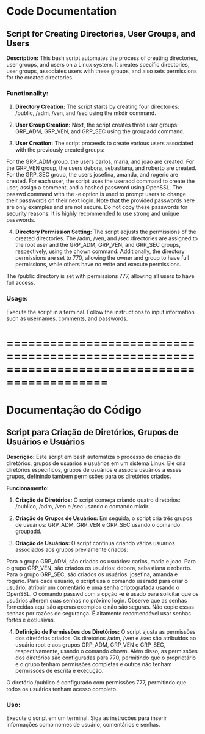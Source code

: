 # Code Documentation
## Script for Creating Directories, User Groups, and Users

**Description:** This bash script automates the process of creating directories, user groups, and users on a Linux system. It creates specific directories, user groups, associates users with these groups, and also sets permissions for the created directories.

### Functionality:

1. **Directory Creation:**
The script starts by creating four directories: /public, /adm, /ven, and /sec using the mkdir command.

2. **User Group Creation:**
Next, the script creates three user groups: GRP_ADM, GRP_VEN, and GRP_SEC using the groupadd command.

3. **User Creation:**
The script proceeds to create various users associated with the previously created groups:

For the GRP_ADM group, the users carlos, maria, and joao are created.
For the GRP_VEN group, the users debora, sebastiana, and roberto are created.
For the GRP_SEC group, the users josefina, amanda, and rogerio are created.
For each user, the script uses the useradd command to create the user, assign a comment, and a hashed password using OpenSSL. The passwd command with the -e option is used to prompt users to change their passwords on their next login. Note that the provided passwords here are only examples and are not secure. Do not copy these passwords for security reasons. It is highly recommended to use strong and unique passwords.

4. **Directory Permission Setting:**
The script adjusts the permissions of the created directories. The /adm, /ven, and /sec directories are assigned to the root user and the GRP_ADM, GRP_VEN, and GRP_SEC groups, respectively, using the chown command. Additionally, the directory permissions are set to 770, allowing the owner and group to have full permissions, while others have no write and execute permissions.

The /public directory is set with permissions 777, allowing all users to have full access.

### Usage:

Execute the script in a terminal.
Follow the instructions to input information such as usernames, comments, and passwords.

# ============================================================================================

# Documentação do Código

## Script para Criação de Diretórios, Grupos de Usuários e Usuários

**Descrição:** Este script em bash automatiza o processo de criação de diretórios, grupos de usuários e usuários em um sistema Linux. Ele cria diretórios específicos, grupos de usuários e associa usuários a esses grupos, definindo também permissões para os diretórios criados.

**Funcionamento:**

1. **Criação de Diretórios:**
O script começa criando quatro diretórios: /publico, /adm, /ven e /sec usando o comando mkdir.

2. **Criação de Grupos de Usuários:**
Em seguida, o script cria três grupos de usuários: GRP_ADM, GRP_VEN e GRP_SEC usando o comando groupadd.

3. **Criação de Usuários:**
O script continua criando vários usuários associados aos grupos previamente criados:

Para o grupo GRP_ADM, são criados os usuários: carlos, maria e joao.
Para o grupo GRP_VEN, são criados os usuários: debora, sebastiana e roberto.
Para o grupo GRP_SEC, são criados os usuários: josefina, amanda e rogerio.
Para cada usuário, o script usa o comando useradd para criar o usuário, atribuir um comentário e uma senha criptografada usando o OpenSSL. O comando passwd com a opção -e é usado para solicitar que os usuários alterem suas senhas no próximo login. Observe que as senhas fornecidas aqui são apenas exemplos e não são seguras. Não copie essas senhas por razões de segurança. É altamente recomendável usar senhas fortes e exclusivas.

4. **Definição de Permissões dos Diretórios:**
O script ajusta as permissões dos diretórios criados. Os diretórios /adm, /ven e /sec são atribuídos ao usuário root e aos grupos GRP_ADM, GRP_VEN e GRP_SEC, respectivamente, usando o comando chown. Além disso, as permissões dos diretórios são configuradas para 770, permitindo que o proprietário e o grupo tenham permissões completas e outros não tenham permissões de escrita e execução.

O diretório /publico é configurado com permissões 777, permitindo que todos os usuários tenham acesso completo.

### Uso:
Execute o script em um terminal.
Siga as instruções para inserir informações como nomes de usuário, comentários e senhas.
